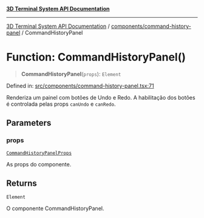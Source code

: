 [**3D Terminal System API Documentation**](../../../README.md)

***

[3D Terminal System API Documentation](../../../README.md) / [components/command-history-panel](../README.md) / CommandHistoryPanel

# Function: CommandHistoryPanel()

> **CommandHistoryPanel**(`props`): `Element`

Defined in: [src/components/command-history-panel.tsx:71](https://github.com/Dicommunitas/ThreeJS_Terminal_3D/blob/4466777f13a6776beed134cf281b05ece637d113/src/components/command-history-panel.tsx#L71)

Renderiza um painel com botões de Undo e Redo.
A habilitação dos botões é controlada pelas props `canUndo` e `canRedo`.

## Parameters

### props

[`CommandHistoryPanelProps`](../interfaces/CommandHistoryPanelProps.md)

As props do componente.

## Returns

`Element`

O componente CommandHistoryPanel.
